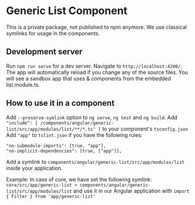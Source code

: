 # Generic List Component

This is a private package, not published to npm anymore. We use classical symlinks for usage in the components.

## Development server

Run `npm run serve` for a dev server. Navigate to `http://localhost:4200/`. The app will automatically reload if you change any of the source files.
You will see a sandbox app that uses <y-generic-table> & <y-generic-list> components from the embedded list.module.ts.

## How to use it in a component

Add `--preserve-symlink` option to `ng serve`, `ng test` and `ng build`. 
Add `"include": [ /components/angular/generic-list/src/app/modules/list/**/*.ts" ]` to your component's `tsconfig.json`
Add `"app"` to `tslint.json` if you have the following rules: 

    "no-submodule-imports": [true, "app"],
    "no-implicit-dependencies": [true, ["app"]],


Add a symlink to `components/angular/generic-list/src/app/modules/list` inside your application. 

Example: 
In case of core, we have set the following symlink: 
`core/src/app/generic-list > components/angular/generic-list/src/app/modules/list` and use it in our Angular application with `import { Filter } from 'app/generic-list'`


